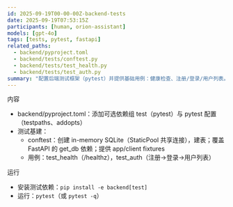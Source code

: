 ```yaml
---
id: 2025-09-19T00-00-00Z-backend-tests
date: 2025-09-19T07:53:15Z
participants: [human, orion-assistant]
models: [gpt-4o]
tags: [tests, pytest, fastapi]
related_paths:
  - backend/pyproject.toml
  - backend/tests/conftest.py
  - backend/tests/test_health.py
  - backend/tests/test_auth.py
summary: "配置后端测试框架（pytest）并提供基础用例：健康检查、注册/登录/用户列表。"
---
```


内容
- backend/pyproject.toml：添加可选依赖组 test（pytest）与 pytest 配置（testpaths、addopts）
- 测试基建：
  - conftest：创建 in-memory SQLite（StaticPool 共享连接），建表；覆盖 FastAPI 的 get_db 依赖；提供 app/client fixtures
  - 用例：test_health（/healthz），test_auth（注册→登录→用户列表）

运行
- 安装测试依赖：`pip install -e backend[test]`
- 运行：`pytest`（或 `pytest -q`）
